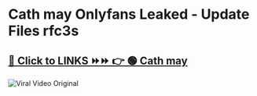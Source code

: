 
 # Cath may Onlyfans Leaked - Update Files rfc3s

## <h2><a href="https://clipsfans.com/Cath_may&ref=git">🔗 Click to LINKS ⏩⏩ 👉 🟢 Cath may </a></h2>

<a href="https://clipsfans.com/Cath_may&ref=git" rel="nofollow" data-target="animated-image.originalLink"><img src="https://i.ibb.co.com/xMMVF88/686577567.gif" alt="Viral Video Original" style="max-width: 100%; display: inline-block;" data-target="animated-image.originalImage"></a>

